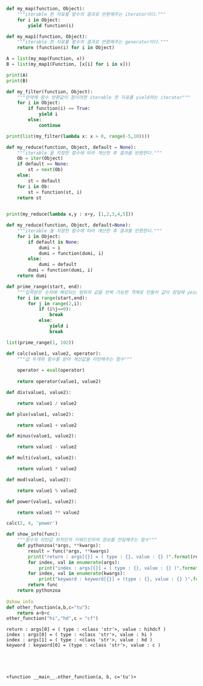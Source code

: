 ```python
def my_map(function, Object):
    """iterable 한 자료를 함수의 결과로 반환해주는 iterator이다."""
    for i in Object:
        yield function(i)
```


```python
def my_map1(function, Object):
    """iterable 한 자료를 함수의 결과로 반환해주는 generator이다."""
    return (function(i) for i in Object)
```


```python
A = list(my_map(Function, x))
B = list(my_map1(Function, [x[i] for i in x]))
```


```python
print(A)
print(B)
```


```python
def my_filter(function, Object):
    """만약에 함수 반환값이 참이라면 iterable 한 자료를 yield하는 iterator"""
    for i in Object:
        if function(i) == True:
            yield i
        else:
            continue
```


```python
print(list(my_filter(lambda x: x > 0, range(-5,10))))
```


```python
def my_reduce(function, Object, default = None):
    """iterable 을 지정한 함수에 따라 계산한 후 결과를 반환한다."""
    Ob = iter(Object)
    if default == None:
        st = next(Ob)
    else:
        st = default
    for i in Ob:
        st = function(st, i)
    return st
        
```


```python
print(my_reduce(lambda x,y : x+y, [1,2,3,4,5]))
```


```python
def my_reduce(function, Object, default=None):
    """iterable 을 지정한 함수에 따라 계산한 후 결과를 반환한다."""
    for i in Object:
        if default is None:
            dumi = i
            dumi = function(dumi, i)
        else:
            dumi = default
        dumi = function(dumi, i)
    return dumi

```


```python
def prime_range(start, end):
    """입력받은 숫자에 해당되는 범위의 값을 반복 가능한 객체로 만들어 값이 참일때 yeid한다."""
    for i in range(start,end):
        for j in range(2,i):
            if (i%j==0):
                break
            else:
                yield i
                break
```


```python
list(prime_range(1, 102))
```


```python
def calc(value1, value2, operator):
    """값 두개와 함수를 받아 계산값을 리턴해주는 함수"""
    
    operator = eval(operator)
    
    return operator(value1, value2)

def div(value1, value2):

    return value1 / value2

def plus(value1, value2):

    return value1 + value2

def minus(value1, value2):

    return value1 - value2

def multi(value1, value2):

    return value1 * value2

def mod(value1, value2):

    return value1 % value2

def power(value1, value2):

    return value1 ** value2

calc(2, 4, 'power')
```


```python
def show_info(func):
    """함수의 리턴값 위치인자 키워드인자의 정보를 전달해주는 함수"""
    def pythonzoa(*args, **kwargs):
        result = func(*args, **kwargs)
        print("return : args[{}] = ( type : {}, value : {} )".format(result.index(result),type(result),result))
        for index, val in enumerate(args):
            print("index : args[{}] = ( type : {}, value : {} )".format(index,type(val),val))
        for index, val in enumerate(kwargs):
            print("keyword : keyword[{}] = (type : {}, value : {} )".format(index,type(val),val))
        return func
    return pythonzoa
    
@show_info
def other_function(a,b,c="tu"):
    return a+b+c
other_function("hi","hd",c = "cf")
```

    return : args[0] = ( type : <class 'str'>, value : hihdcf )
    index : args[0] = ( type : <class 'str'>, value : hi )
    index : args[1] = ( type : <class 'str'>, value : hd )
    keyword : keyword[0] = (type : <class 'str'>, value : c )





    <function __main__.other_function(a, b, c='tu')>


